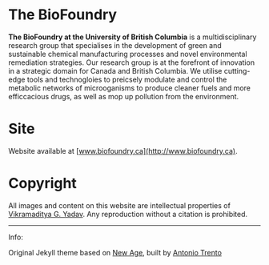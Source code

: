# The BioFoundry

**The BioFoundry at the University of British Columbia** is a multidisciplinary research group that specialises in the development of green and sustainable chemical manufacturing processes and novel environmental remediation strategies. Our research group is at the forefront of innovation in a strategic domain for Canada and British Columbia. We utilise cutting-edge tools and technogloies to preicsely modulate and control the metabolic networks of microoganisms to produce cleaner fuels and more efficcacious drugs, as well as mop up pollution from the environment.

# Site
Website available at [www.biofoundry.ca](http://www.biofoundry.ca).

# Copyright
All images and content on this website are intellectual properties of [Vikramaditya G. Yadav](mailto:vikramaditya.yadav@ubc.ca). Any reproduction without a citation is prohibited. 

---
Info:

Original Jekyll theme based on [New Age](https://jekynewage.github.io/), built by [Antonio Trento](https://it.linkedin.com/in/antoniotrento)
